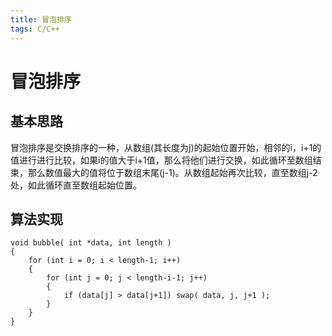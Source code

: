 ```yaml
---
title: 冒泡排序
tags: C/C++
---
```

# 冒泡排序
## 基本思路
冒泡排序是交换排序的一种，从数组(其长度为j)的起始位置开始，相邻的i，i+1的值进行进行比较，如果i的值大于i+1值，那么将他们进行交换，如此循环至数组结束，那么数值最大的值将位于数组末尾(j-1)。从数组起始再次比较，直至数组j-2处，如此循环直至数组起始位置。

## 算法实现
```
void bubble( int *data, int length )
{
    for (int i = 0; i < length-1; i++)
    {
        for (int j = 0; j < length-i-1; j++)
        {
            if (data[j] > data[j+1]) swap( data, j, j+1 );
        }
    }
}
```
